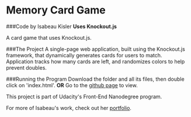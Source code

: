 # Memory Card Game
###Code by Isabeau Kisler
**Uses Knockout.js**

A card game that uses Knockout.js.

###The Project
A single-page web application, built using the Knockout.js framework, that dynamically generates cards for users to match.  Application tracks how many cards are left, and randomizes colors to help prevent doubles.

###Running the Program
Download the folder and all its files, then double click on 'index.html'.
**OR**
Go to the [github page](http://ikisler.github.io/memory-card-game/) to view.

This project is part of Udacity's Front-End Nanodegree program.

For more of Isabeau's work, check out her [portfolio](http://ikisler.github.io/portfolio/).